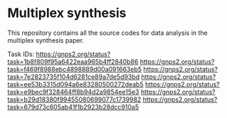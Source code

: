 # Multiplex synthesis

This repository contains all the source codes for data analysis in the multiplex synthesis paper.


Task IDs:
https://gnps2.org/status?task=1b8f809f95a6422eaa965b4ff2840b86
https://gnps2.org/status?task=f469f8988ebc4898889d00a091663eb5
https://gnps2.org/status?task=7e2823735f104d6281ce89a7de5d93bd
https://gnps2.org/status?task=ee53b3315d094a6e83280500272deab5
https://gnps2.org/status?task=e9bec9f328464ff8b94d2a9854ee15e3
https://gnps2.org/status?task=b29d18380f99455080699077c1739982
https://gnps2.org/status?task=679d73c605ab41f1b2923b28dcc910a5


